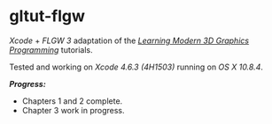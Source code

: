 gltut-flgw
==========

*Xcode* + *FLGW 3* adaptation of the [*Learning Modern 3D Graphics Programming*](http://www.arcsynthesis.org/gltut/) tutorials.

Tested and working on *Xcode 4.6.3 (4H1503)* running on *OS X 10.8.4*.

***Progress:***
  - Chapters 1 and 2 complete.
  - Chapter 3 work in progress.
